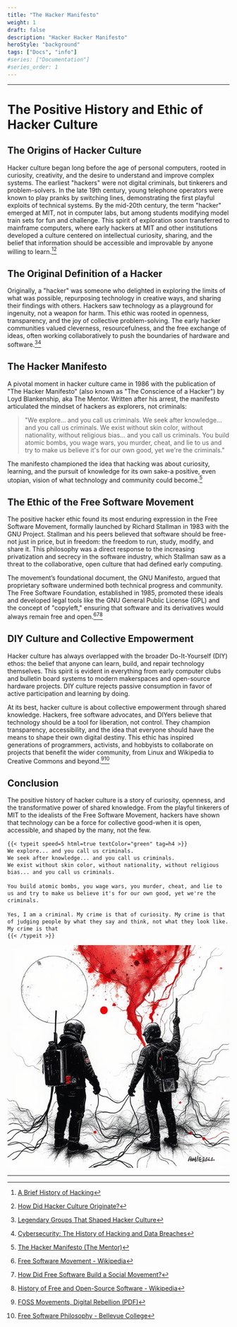 ```yaml
---
title: "The Hacker Manifesto"
weight: 1
draft: false
description: "Hacker Hacker Manifesto"
heroStyle: "background"
tags: ["Docs", "info"]
#series: ["Documentation"]
#series_order: 1
---
```

---
# The Positive History and Ethic of Hacker Culture

## The Origins of Hacker Culture

Hacker culture began long before the age of personal computers, rooted in curiosity, creativity, and the desire to understand and improve complex systems. The earliest "hackers" were not digital criminals, but tinkerers and problem-solvers. In the late 19th century, young telephone operators were known to play pranks by switching lines, demonstrating the first playful exploits of technical systems. By the mid-20th century, the term "hacker" emerged at MIT, not in computer labs, but among students modifying model train sets for fun and challenge. This spirit of exploration soon transferred to mainframe computers, where early hackers at MIT and other institutions developed a culture centered on intellectual curiosity, sharing, and the belief that information should be accessible and improvable by anyone willing to learn.[^1][^2]

## The Original Definition of a Hacker

Originally, a "hacker" was someone who delighted in exploring the limits of what was possible, repurposing technology in creative ways, and sharing their findings with others. Hackers saw technology as a playground for ingenuity, not a weapon for harm. This ethic was rooted in openness, transparency, and the joy of collective problem-solving. The early hacker communities valued cleverness, resourcefulness, and the free exchange of ideas, often working collaboratively to push the boundaries of hardware and software.[^3][^4]

## The Hacker Manifesto

A pivotal moment in hacker culture came in 1986 with the publication of "The Hacker Manifesto" (also known as "The Conscience of a Hacker") by Loyd Blankenship, aka The Mentor. Written after his arrest, the manifesto articulated the mindset of hackers as explorers, not criminals:

> "We explore... and you call us criminals. We seek after knowledge... and you call us criminals. We exist without skin color, without nationality, without religious bias... and you call us criminals. You build atomic bombs, you wage wars, you murder, cheat, and lie to us and try to make us believe it's for our own good, yet we're the criminals."

The manifesto championed the idea that hacking was about curiosity, learning, and the pursuit of knowledge for its own sake-a positive, even utopian, vision of what technology and community could become.[^5]

## The Ethic of the Free Software Movement

The positive hacker ethic found its most enduring expression in the Free Software Movement, formally launched by Richard Stallman in 1983 with the GNU Project. Stallman and his peers believed that software should be free-not just in price, but in freedom: the freedom to run, study, modify, and share it. This philosophy was a direct response to the increasing privatization and secrecy in the software industry, which Stallman saw as a threat to the collaborative, open culture that had defined early computing.

The movement’s foundational document, the GNU Manifesto, argued that proprietary software undermined both technical progress and community. The Free Software Foundation, established in 1985, promoted these ideals and developed legal tools like the GNU General Public License (GPL) and the concept of "copyleft," ensuring that software and its derivatives would always remain free and open.[^6][^7][^8]

## DIY Culture and Collective Empowerment

Hacker culture has always overlapped with the broader Do-It-Yourself (DIY) ethos: the belief that anyone can learn, build, and repair technology themselves. This spirit is evident in everything from early computer clubs and bulletin board systems to modern makerspaces and open-source hardware projects. DIY culture rejects passive consumption in favor of active participation and learning by doing.

At its best, hacker culture is about collective empowerment through shared knowledge. Hackers, free software advocates, and DIYers believe that technology should be a tool for liberation, not control. They champion transparency, accessibility, and the idea that everyone should have the means to shape their own digital destiny. This ethic has inspired generations of programmers, activists, and hobbyists to collaborate on projects that benefit the wider community, from Linux and Wikipedia to Creative Commons and beyond.[^9][^10]

## Conclusion

The positive history of hacker culture is a story of curiosity, openness, and the transformative power of shared knowledge. From the playful tinkerers of MIT to the idealists of the Free Software Movement, hackers have shown that technology can be a force for collective good-when it is open, accessible, and shaped by the many, not the few.

```
{{< typeit speed=5 html=true textColor="green" tag=h4 >}}
We explore... and you call us criminals.
We seek after knowledge... and you call us criminals.
We exist without skin color, without nationality, without religious bias... and you call us criminals.

You build atomic bombs, you wage wars, you murder, cheat, and lie to us and try to make us believe it's for our own good, yet we're the criminals.

Yes, I am a criminal. My crime is that of curiosity. My crime is that of judging people by what they say and think, not what they look like. My crime is that
{{< /typeit >}}
```

![Hackers are Explorers](feature.jpg)

---

[^1]: [A Brief History of Hacking](https://www.cobalt.io/blog/history-of-hacking)
[^2]: [How Did Hacker Culture Originate?](https://observer.com/2017/08/how-did-hacker-culture-originate-decentralization-history-of-computers/)
[^3]: [Legendary Groups That Shaped Hacker Culture](https://cybernews.com/editorial/legendary-groups-shaped-hacker-culture/)
[^4]: [Cybersecurity: The History of Hacking and Data Breaches](https://www.monroeu.edu/news/cybersecurity-history-hacking-data-breaches)
[^5]: [The Hacker Manifesto (The Mentor)](https://www.mit.edu/~jcb/hacker.html)
[^6]: [Free Software Movement - Wikipedia](https://en.wikipedia.org/wiki/Free_software_movement)
[^7]: [How Did Free Software Build a Social Movement?](https://blog.jwf.io/2020/04/how-did-free-software-build-a-social-movement/)
[^8]: [History of Free and Open-Source Software - Wikipedia](https://en.wikipedia.org/wiki/History_of_free_and_open-source_software)
[^9]: [FOSS Movements, Digital Rebellion (PDF)](https://scholarspace.manoa.hawaii.edu/bitstream/10125/49730/1/FOSS%20Movements,%20Digital%20Rebellion%20final%20draft.pdf)
[^10]: [Free Software Philosophy - Bellevue College](https://www2.bellevuecollege.edu/artshum/materials/phil/Payne/Spring2005/260/FreeSoftwarePhilosophy.htm)

